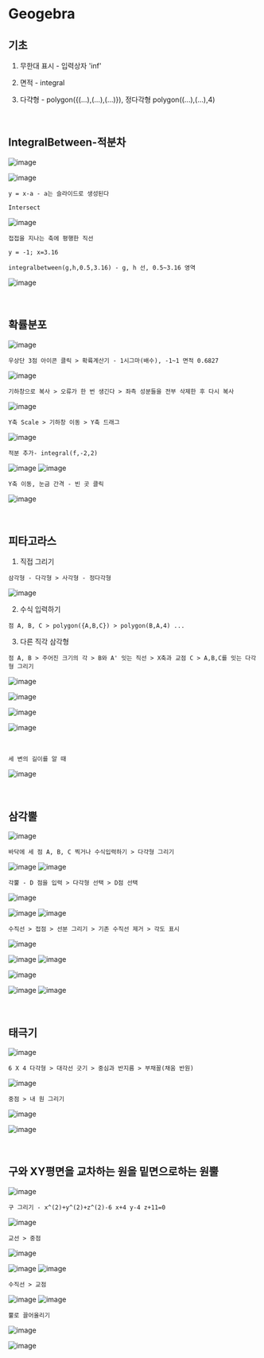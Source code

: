 Geogebra
==========

기초 
------

1. 무한대 표시 - 입력상자 'inf'

2. 면적 - integral

3. 다갹형 - polygon({(...),(...),(...)}), 정다각형 polygon((...),(...),4)


<br>

IntegralBetween-적분차
------------------

![image](https://user-images.githubusercontent.com/30430227/143801312-7e0121f0-a938-4e5a-904f-1f68f0d83a5a.png)

![image](https://user-images.githubusercontent.com/30430227/143801391-a6d03dbb-1b67-403d-9b7f-15d011e428e8.png)

`y = x-a - a는 슬라이드로 생성된다`

`Intersect`

![image](https://user-images.githubusercontent.com/30430227/143801484-813954cf-10c3-4f24-9596-6eb9a3b4156f.png)

`접접을 지나는 축에 평행한 직선`

`y = -1; x=3.16`

`integralbetween(g,h,0.5,3.16) - g, h 선, 0.5~3.16 영역`

![image](https://user-images.githubusercontent.com/30430227/143803145-2c6d7b76-de61-429c-9f95-0ee6a899ca0b.png)

<br>

확률분포 
---------

![image](https://user-images.githubusercontent.com/30430227/143809609-fd314034-5906-443e-a6fa-5fafbf71145f.png)

`우상단 3점 아이콘 클릭 > 확륙계산기 - 1시그마(배수), -1~1 면적 0.6827 `

![image](https://user-images.githubusercontent.com/30430227/143809297-776b1ea0-7266-4091-a916-3f091615d2eb.png)

`기하창으로 복사 > 오류가 한 번 생긴다 > 좌측 성분들을 전부 삭제한 후 다시 복사`

![image](https://user-images.githubusercontent.com/30430227/143809377-22aa7606-da98-40c6-aa34-a17c58df5765.png)

`Y축 Scale > 기하창 이동 > Y축 드래그`

![image](https://user-images.githubusercontent.com/30430227/143809514-39bdc658-afcd-4875-bffa-b86f9d788f14.png)

`적분 추가- integral(f,-2,2)`

![image](https://user-images.githubusercontent.com/30430227/143809911-f9137ea0-2293-476b-bdba-f8b919a28932.png)
![image](https://user-images.githubusercontent.com/30430227/143809932-5a48c80c-36e0-44f1-85e9-e16103bcfe8d.png)

`Y축 이동, 눈금 간격 - 빈 곳 클릭`

![image](https://user-images.githubusercontent.com/30430227/143810016-1cde0eb0-7410-4b99-b264-60d172d327c6.png)

<br>

피타고라스 
---------

1. 직접 그리기

`삼각형 - 다각형 > 사각형 - 정다각형`

![image](https://user-images.githubusercontent.com/30430227/143814587-62d7d00e-336c-45c0-a200-da3ca43468d9.png)

2. 수식 입력하기

`점 A, B, C > polygon({A,B,C}) > polygon(B,A,4) ...`

3. 다른 직각 삼각형

`점 A, B > 주어진 크기의 각 > B와 A' 잇는 직선 > X축과 교점 C > A,B,C를 잇는 다각형 그리기`

![image](https://user-images.githubusercontent.com/30430227/143815870-dc5a59f5-56aa-412a-8990-4b4442197576.png)

![image](https://user-images.githubusercontent.com/30430227/143815851-3ebc4a91-4ead-449a-9e3a-349f3d49dfe8.png)

![image](https://user-images.githubusercontent.com/30430227/143815968-d8e39b0f-1961-4d20-861d-64f679457aa0.png)

![image](https://user-images.githubusercontent.com/30430227/143816184-6b34114e-c680-4455-bf48-14d26c3dcc8f.png)

<br>

`세 변의 길이를 알 때`

![image](https://user-images.githubusercontent.com/30430227/143818526-17de6b00-2522-44ba-809d-5e8ebaae3d48.png)

<br>

삼각뿔 
------

![image](https://user-images.githubusercontent.com/30430227/143825537-61ab2333-c3db-4730-a692-8df6df144b92.png)

`바닥에 세 점 A, B, C 찍거나 수식입력하기 > 다갹형 그리기`

![image](https://user-images.githubusercontent.com/30430227/143823900-5de89efa-3fbf-441d-908e-dc815bbd09a2.png)
![image](https://user-images.githubusercontent.com/30430227/143823966-9fb549c1-f306-4b9e-8d34-6893bc143725.png)

`각뿔 - D 점을 입력 > 다각형 선택 > D점 선택`

![image](https://user-images.githubusercontent.com/30430227/143824674-2eb08276-d384-4d85-b619-a6af81f49d00.png)

![image](https://user-images.githubusercontent.com/30430227/143824082-3b673516-96ce-4bb6-85f9-df6686529551.png)
![image](https://user-images.githubusercontent.com/30430227/143824720-ea16c901-2cff-4e71-b6f6-f3aa01676072.png)

`수직선 > 접점 > 선분 그리기 > 기존 수직선 제거 > 각도 표시`

![image](https://user-images.githubusercontent.com/30430227/143824835-f4d1e14f-da6a-4a55-ba1e-68e834e21f01.png)

![image](https://user-images.githubusercontent.com/30430227/143824871-f201426d-18f3-4e80-abee-ad2841485662.png)
![image](https://user-images.githubusercontent.com/30430227/143824970-bbb16293-d0f5-4773-ab6d-9a463f86dfe1.png)

![image](https://user-images.githubusercontent.com/30430227/143825130-53c0ae7f-fe93-4681-8469-977f35d85ed5.png)

![image](https://user-images.githubusercontent.com/30430227/143825032-b4f4d3f1-64cc-4d9f-9813-de5fbea39719.png)
![image](https://user-images.githubusercontent.com/30430227/143825158-3dc83952-9c24-4f73-96d3-98e7ac1b2af4.png)

<br>

태극기 
------

![image](https://user-images.githubusercontent.com/30430227/143829993-987b0b6b-9010-4603-a135-7b9ab78ca12a.png)

`6 X 4 다각형 > 대각선 긋기 > 중심과 반지름 > 부채꼴(채움 반원)`

![image](https://user-images.githubusercontent.com/30430227/143829161-8e263cf8-cbbf-4b1e-9715-f384149a37a9.png)

`중점 > 내 원 그리기`

![image](https://user-images.githubusercontent.com/30430227/143829224-d06b8f98-0759-4be9-8618-5759491b5418.png)

![image](https://user-images.githubusercontent.com/30430227/143829540-e8436d89-e25b-4296-8b74-9a54ed11fca6.png)

<br>

구와 XY평면을 교차하는 원을 밑면으로하는 원뿔 
-----------------------------------------

![image](https://user-images.githubusercontent.com/30430227/143832501-0f754afd-1be7-4915-b9c8-5c4d05460e8e.png)

`구 그리기 - x^(2)+y^(2)+z^(2)-6 x+4 y-4 z+11=0`

![image](https://user-images.githubusercontent.com/30430227/143831015-0da1a5d8-d79b-47dc-b95f-e45a4eabdf3f.png)

`교선 > 중점`

![image](https://user-images.githubusercontent.com/30430227/143831195-b54fb7a5-8c08-447d-b2ce-6c830a0a393b.png)

![image](https://user-images.githubusercontent.com/30430227/143831227-e6add0ec-acd2-48e0-a17e-c721b653803c.png)
![image](https://user-images.githubusercontent.com/30430227/143831320-8d5df609-1da9-4aa9-a5f3-b50d379cbdd3.png)

`수직선 > 교점`

![image](https://user-images.githubusercontent.com/30430227/143831395-898c0e32-c64d-426c-959d-a8db80f09e09.png)
![image](https://user-images.githubusercontent.com/30430227/143831769-4a3795bb-77a1-4c57-ae3d-47859d571f2a.png)

`뿔로 끌어올리기`

![image](https://user-images.githubusercontent.com/30430227/143831935-db9f9a0f-3b7f-4e2e-aca0-5c2dc70732c2.png)

![image](https://user-images.githubusercontent.com/30430227/143831982-937e99d9-c002-42dd-ab7b-7d43c7732d49.png)

<br>













